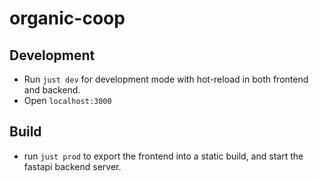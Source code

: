 # organic-coop

## Development

- Run `just dev` for development mode with hot-reload in both frontend and backend.
- Open `localhost:3000`

## Build

- run `just prod` to export the frontend into a static build, and start the fastapi backend server.
